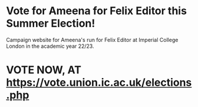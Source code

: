 # Vote for Ameena for Felix Editor this Summer Election!
Campaign website for Ameena's run for Felix Editor at Imperial College London in the academic year 22/23.

# VOTE NOW, AT https://vote.union.ic.ac.uk/elections.php
